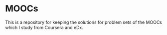 # MOOCs

This is a repository for keeping the solutions for problem sets of the MOOCs which I study from Coursera and eDx.
